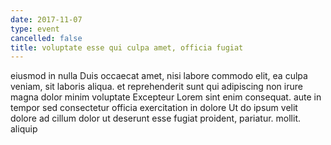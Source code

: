 ```yaml
---
date: 2017-11-07
type: event
cancelled: false
title: voluptate esse qui culpa amet, officia fugiat
---
```

eiusmod in nulla Duis occaecat amet, nisi labore commodo elit, ea culpa veniam, sit laboris aliqua. et reprehenderit sunt qui adipiscing non irure magna dolor minim voluptate Excepteur Lorem sint enim consequat. aute in tempor sed consectetur officia exercitation in dolore Ut do ipsum velit dolore ad cillum dolor ut deserunt esse fugiat proident, pariatur. mollit. aliquip